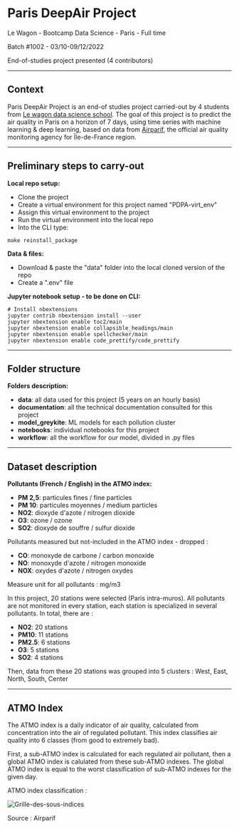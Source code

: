 # Paris DeepAir Project

Le Wagon - Bootcamp Data Science - Paris - Full time

Batch #1002 - 03/10-09/12/2022

End-of-studies project presented (4 contributors)

------------------------------------------------

## Context

Paris DeepAir Project is an end-of studies project carried-out by 4 students from [Le wagon data science school](https://www.lewagon.com/data-science-course). The goal of this project is to predict the air quality in Paris on a horizon of 7 days, using time series with machine learning & deep learning, based on data from [Airparif](https://www.airparif.asso.fr/), the official air quality monitoring agency for Île-de-France region.

------------------------------------------------

## Preliminary steps to carry-out

**Local repo setup:**
- Clone the project
- Create a virtual environment for this project named "PDPA-virt_env"
- Assign this virtual environment to the project
- Run the virtual environment into the local repo
- Into the CLI type:
```shell
make reinstall_package
```


**Data & files:**
- Download & paste the "data" folder into the local cloned version of the repo
- Create a ".env" file


**Jupyter notebook setup - to be done on CLI:**
```shell
# Install nbextensions
jupyter contrib nbextension install --user
jupyter nbextension enable toc2/main
jupyter nbextension enable collapsible_headings/main
jupyter nbextension enable spellchecker/main
jupyter nbextension enable code_prettify/code_prettify
```

------------------------------------------------

## Folder structure

**Folders description:**
- **data**: all data used for this project (5 years on an hourly basis)
- **documentation**: all the technical documentation consulted for this project
- **model_greykite**: ML models for each pollution cluster
- **notebooks**: individual notebooks for this project
- **workflow**: all the workflow for our model, divided in .py files

------------------------------------------------

## Dataset description

**Pollutants (French / English) in the ATMO  index:**
- **PM 2,5**: particules fines / fine particles
- **PM 10**: particules moyennes / medium particles
- **NO2**: dioxyde d'azote / nitrogen dioxide
- **O3**: ozone / ozone
- **SO2**: dioxyde de souffre / sulfur dioxide

Pollutants measured but not-included in the ATMO index - dropped :
- **CO**: monoxyde de carbone / carbon monoxide
- **NO**: monoxyde d'azote / nitrogen monoxide
- **NOX**: oxydes d'azote / nitrogen oxydes


Measure unit for all pollutants : mg/m3


In this project, 20 stations were selected (Paris intra-muros). All pollutants are not monitored in every station, each station is specialized in several pollutants. In total, there are :
- **NO2**: 20 stations
- **PM10**: 11 stations
- **PM2.5**: 6 stations
- **O3**: 5 stations
- **SO2**: 4 stations

Then, data from these 20 stations was grouped into 5 clusters : West, East, North, South, Center

------------------------------------------------

## ATMO Index

The ATMO index is a daily indicator of air quality, calculated from concentration into the air of regulated pollutant. This index classifies air quality into 6 classes (from good to extremely bad).

First, a sub-ATMO index is calculated for each regulated air pollutant, then a global ATMO index is calulated from these sub-ATMO indexes. The global ATMO index is equal to the worst classification of sub-ATMO indexes for the given day.

ATMO index classification :

![Grille-des-sous-indices](https://user-images.githubusercontent.com/108631539/204822631-d93a64e9-7ee2-496f-8e9a-623b6d60ef37.jpeg)

Source : Airparif
